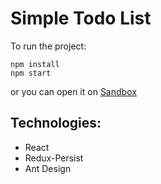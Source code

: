 Simple Todo List
===

To run the project:
```
npm install
npm start
```

or you can open it on [Sandbox](https://codesandbox.io/s/github/isavon/simple-todo-react-redux-persist)

Technologies:
---
* React
* Redux-Persist
* Ant Design